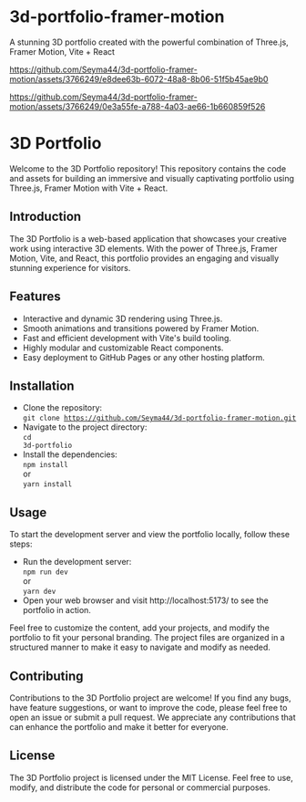 # 3d-portfolio-framer-motion
A stunning 3D portfolio created with the powerful combination of Three.js, Framer Motion, Vite + React


https://github.com/Seyma44/3d-portfolio-framer-motion/assets/3766249/e8dee63b-6072-48a8-8b06-51f5b45ae9b0


https://github.com/Seyma44/3d-portfolio-framer-motion/assets/3766249/0e3a55fe-a788-4a03-ae66-1b660859f526


# 3D Portfolio
Welcome to the 3D Portfolio repository! This repository contains the code and assets for building an immersive and visually captivating portfolio using Three.js, Framer Motion with Vite + React.

## Introduction
The 3D Portfolio is a web-based application that showcases your creative work using interactive 3D elements. With the power of Three.js, Framer Motion, Vite, and React, this portfolio provides an engaging and visually stunning experience for visitors.

## Features
- Interactive and dynamic 3D rendering using Three.js.
- Smooth animations and transitions powered by Framer Motion.
- Fast and efficient development with Vite's build tooling.
- Highly modular and customizable React components.
- Easy deployment to GitHub Pages or any other hosting platform.

## Installation
- Clone the repository:</br>
<code>git clone https://github.com/Seyma44/3d-portfolio-framer-motion.git</code>
- Navigate to the project directory:</br>
<code>cd 3d-portfolio</code>
- Install the dependencies:</br>
<code>npm install</code></br>
or</br>
<code>yarn install</code>

## Usage
To start the development server and view the portfolio locally, follow these steps:
- Run the development server:</br>
<code>npm run dev</code></br>
or</br>
<code>yarn dev</code>
- Open your web browser and visit http://localhost:5173/ to see the portfolio in action.

Feel free to customize the content, add your projects, and modify the portfolio to fit your personal branding. The project files are organized in a structured manner to make it easy to navigate and modify as needed.

## Contributing
Contributions to the 3D Portfolio project are welcome! If you find any bugs, have feature suggestions, or want to improve the code, please feel free to open an issue or submit a pull request. We appreciate any contributions that can enhance the portfolio and make it better for everyone.

## License
The 3D Portfolio project is licensed under the MIT License. Feel free to use, modify, and distribute the code for personal or commercial purposes.
